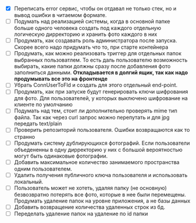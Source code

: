 - [x] Переписать error сервис, чтобы он отдавал не только стек, но и вывод ошибки в читаемом формате.
- [ ] Подумать над реализацией системы, когда в основной папке больше одного человека создать под каждого отдельную логическую дирректорию и хранить фото каждого в них
- [ ] Продумать, как создавать роль администратора после запуска. Скорее всего надо придумать что то, при старте контейнера
- [ ] Продумать, как можно реализовать триггер для отдельных папок выбранных пользоватлем. То есть даль пользователю возможность выбирать, какие папки должны сразу после добавления фото заполниться данными. **Откладывается в долгий ящик, так как надо продумывать все это на фронтенде**
- [ ] Убрать ConnUserToFld и создать для этого отдельный end-point.
- [ ] Продумать, как при запуске будут генерировать ключи шифрования для фото. Для пользователей, у которых выключено шифрование на клиенте по умолчанию
- [ ] Подумать над тем, стоит ли дополнительно проверять mime тип файла. Так как через curl запрос можно перепутать и для jpg передать text/plain
- [ ] Проверить репозиторий пользователя. Ошибки возвращаются как то странно
- [ ] Продумать систему дублирующихся фотографий. Если пользователи объедененны в одну дирректорию у них с большой вероятностью могут быть одинаковые фотографии.
- [ ] Добавить максимальное количество занимаемого пространства одним пользователем.
- [ ] Удалить получения публичного ключа пользователя и использовать локальный.
- [ ] Пользователь может не хотеть, удаляя папку (не основную) безвозвратно потерять все фото, которые в нее были перемещены. Продумать удаление папок на уровне приложения, а не базы данных
- [ ] Добавить возвращение количества удаленных строк из бд.
- [ ] Переделать удаление папок на удаление по id папки